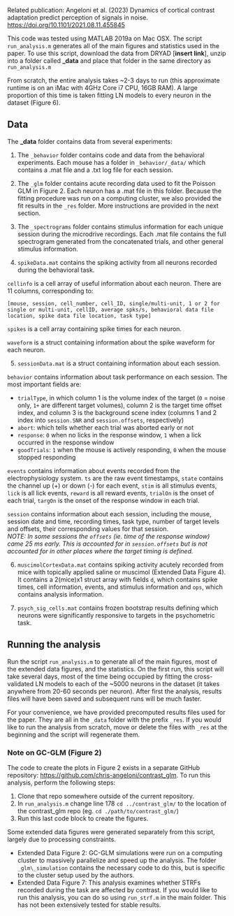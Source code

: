 Related publication: Angeloni et al. (2023) Dynamics of cortical contrast adaptation predict perception of signals in noise.
https://doi.org/10.1101/2021.08.11.455845

This code was tested using MATLAB 2019a on Mac OSX. The script `run_analysis.m` generates all of the main figures and statistics used in the paper. To use this script, download the data from DRYAD [**insert link**], unzip into a folder called **_data** and place that folder in the same directory as `run_analysis.m`

From scratch, the entire analysis takes ~2-3 days to run (this approximate runtime is on an iMac with 4GHz Core i7 CPU, 16GB RAM). A large proportion of this time is taken fitting LN models to every neuron in the dataset (Figure 6).

## Data

The **_data** folder contains data from several experiments:

1. The `_behavior` folder contains code and data from the behavioral experiments. Each mouse has a folder in `_behavior/_data/` which contains a .mat file and a .txt log file for each session.

2. The `_glm` folder contains acute recording data used to fit the Poisson GLM in Figure 2. Each neuron has a .mat file in this folder. Because the fitting procedure was run on a computing cluster, we also provided the fit results in the `_res` folder. More instructions are provided in the next section.

3. The `_spectrograms` folder contains stimulus information for each unique session during the microdrive recordings. Each .mat file contains the full spectrogram generated from the concatenated trials, and other general stimulus information.

4. `spikeData.mat` contains the spiking activity from all neurons recorded during the behavioral task.

  `cellinfo` is a cell array of useful information about each neuron. There are 11 columns, corresponding to:

  ```
  [mouse, session, cell_number, cell_ID, single/multi-unit, 1 or 2 for single or multi-unit, cellID, average spks/s, behavioral data file location, spike data file location, task type]
  ```

  `spikes` is a cell array containing spike times for each neuron.

  `waveform` is a struct containing information about the spike waveform for each neuron.

5. `sessionData.mat` is a struct containing information about each session.

  `behavior` contains information about task performance on each session. The most important fields are:
  - `trialType`, in which column 1 is the volume index of the target (`0` = noise only, `1+` are different target volumes), column 2 is the target time offset index, and column 3 is the background scene index (columns 1 and 2 index into `session.SNR` and `session.offsets`, respectively)
  - `abort`: which tells whether each trial was aborted early or not
  - `response`: `0` when no licks in the response window, `1` when a lick occurred in the response window
  - `goodTrials`: `1` when the mouse is actively responding, `0` when the mouse stopped responding

  `events` contains information about events recorded from the electrophysiology system. `ts` are the raw event timestamps, `state` contains the channel up (+) or down (-) for each event, `stim` is all stimulus events, `lick` is all lick events, `reward` is all reward events, `trialOn` is the onset of each trial, `targOn` is the onset of the response window in each trial.

  `session` contains information about each session, including the mouse, session date and time, recording times, task type, number of target levels and offsets, their corresponding values for that session.  
  *NOTE: In some sessions the `offsets` (ie. time of the response window) came 25 ms early. This is accounted for in `session.offsets` but is not accounted for in other places where the target timing is defined.*


6. `muscimolCortexData.mat` contains spiking activity acutely recorded from mice with topically applied saline or muscimol (Extended Data Figure 4). It contains a 2(mice)x1 struct array with fields `d`, which contains spike times, cell information, events, and stimulus information and `ops`, which contains analysis information.

7. `psych_sig_cells.mat` contains frozen bootstrap results defining which neurons were significantly responsive to targets in the psychometric task.

## Running the analysis

Run the script `run_analysis.m` to generate all of the main figures, most of the extended data figures, and the statistics. On the first run, this script will take several days, most of the time being occupied by fitting the cross-validated LN models to each of the ~5000 neurons in the dataset (it takes anywhere from 20-60 seconds per neuron). After first the analysis, results files will have been saved and subsequent runs will be much faster.

For your convenience, we have provided precomputed results files used for the paper. They are all in the `_data` folder with the prefix `_res`. If you would like to run the analysis from scratch, move or delete the files with `_res` at the beginning and the script will regenerate them.

### Note on GC-GLM (Figure 2)
The code to create the plots in Figure 2 exists in a separate GitHub repository: https://github.com/chris-angeloni/contrast_glm. To run this analysis, perform the following steps:
1. Clone that repo somewhere outside of the current repository.
2. In `run_analysis.m` change line 178 `cd ../contrast_glm/` to the location of the contrast_glm repo (eg. `cd ./path/to/contrast_glm/`)
3. Run this last code block to create the figures.

Some extended data figures were generated separately from this script, largely due to processing constraints.
- Extended Data Figure 2: GC-GLM simulations were run on a computing cluster to massively parallelize and speed up the analysis. The folder `_glm\_simulation` contains the necessary code to do this, but is specific to the cluster setup used by the authors.
- Extended Data Figure 7: This analysis examines whether STRFs recorded during the task are affected by contrast. If you would like to run this analysis, you can do so using `run_strf.m` in the main folder. This has not been extensively tested for stable results.
